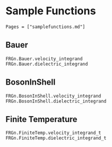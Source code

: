 # Sample Functions


```@contents
Pages = ["samplefunctions.md"]
```

## Bauer

```@docs
FRGn.Bauer.velocity_integrand
FRGn.Bauer.dielectric_integrand
```
## BosonInShell

```@docs
FRGn.BosonInShell.velocity_integrand
FRGn.BosonInShell.dielectric_integrand
```

## Finite Temperature

```@docs
FRGn.FiniteTemp.velocity_integrand_t
FRGn.FiniteTemp.dielectric_integrand_t
```